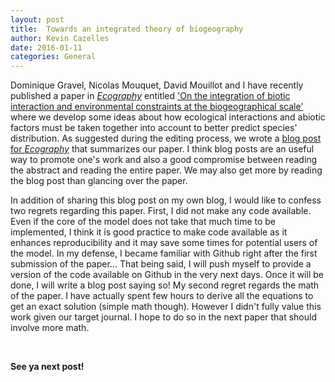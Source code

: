 ```yaml
---
layout: post
title:  Towards an integrated theory of biogeography
author: Kevin Cazelles
date: 2016-01-11
categories: General
---
```


Dominique Gravel, Nicolas Mouquet, David Mouillot and I have recently published a paper in [*Ecography*](http://onlinelibrary.wiley.com/journal/10.1111/(ISSN)1600-0587) entitled ['On the integration of biotic interaction and environmental constraints at the biogeographical scale'](http://onlinelibrary.wiley.com/doi/10.1111/ecog.01714/abstract) where we develop some ideas about how ecological interactions and abiotic factors must be taken together into account to better predict species' distribution. As suggested during the editing process, we wrote a [blog post for *Ecography*](http://www.ecography.org/blog/towards-integrated-theory-biogeography) that summarizes our paper. I think blog posts are an useful way to promote one's work and also a good compromise between reading the abstract and reading the entire paper. We may also get more by reading the blog post than glancing over the paper.

In addition of sharing this blog post on my own blog, I would like to confess two regrets regarding this paper. First, I did not make any code available. Even if the core of the model does not take that much time to be implemented, I think it is good practice to make code available as it enhances reproducibility and it may save some times for potential users of the model. In my defense, I became familiar with Github right after the first submission of the paper... That being said, I will push myself to provide a version of the code available on Github in the very next days. Once it will be done, I will write a blog post saying so! My second regret regards the math of the paper. I have actually spent few hours to derive all the equations to get an exact solution (simple math though). However I didn't fully value this work given our target journal. I hope to do so in the next paper that should involve more math.


<br/>


**See ya next post!**

<br/>
